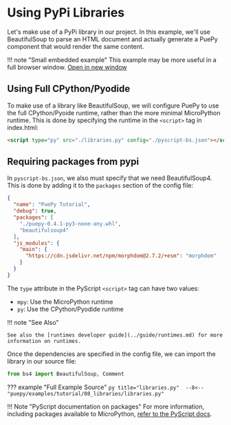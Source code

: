 # Using PyPi Libraries

Let's make use of a PyPi library in our project. In this example, we'll use BeautifulSoup to parse an HTML document and actually generate a PuePy component that would render the same content.

<puepy src="https://kkinder.pyscriptapps.com/puepy-tutorial/latest/tutorial/08_libraries/index.html" edit="https://pyscript.com/@kkinder/puepy-tutorial/latest" height="40em"/>

!!! note "Small embedded example"
    This example may be more useful in a full browser window. [Open in new window](https://kkinder.pyscriptapps.com/puepy-tutorial/latest/tutorial/08_libraries/index.html)

## Using Full CPython/Pyodide

To make use of a library like BeautifulSoup, we will configure PuePy to use the full CPython/Pyoide runtime, rather than the more minimal MicroPython runtime. This is done by specifying the runtime in the `<script>` tag in index.html:

```html
<script type="py" src="./libraries.py" config="./pyscript-bs.json"></script>
```

## Requiring packages from pypi

In `pyscript-bs.json`, we also must specify that we need BeautifulSoup4. This is done by adding it to the `packages` section of the config file:

```json title="pyscript-bs.json" hl_lines="6"
{
  "name": "PuePy Tutorial",
  "debug": true,
  "packages": [
    "./puepy-0.4.1-py3-none-any.whl",
    "beautifulsoup4"
  ],
  "js_modules": {
    "main": {
      "https://cdn.jsdelivr.net/npm/morphdom@2.7.2/+esm": "morphdom"
    }
  }
}
```

The `type` attribute in the PyScript `<script>` tag can have two values:

- `mpy`: Use the MicroPython runtime
- `py`: Use the CPython/Pyodide runtime

!!! note "See Also"

    See also the [runtimes developer guide](../guide/runtimes.md) for more information on runtimes.

Once the dependencies are specified in the config file, we can import the library in our source file:

``` python
from bs4 import BeautifulSoup, Comment
```

??? example "Full Example Source"
    ``` py title="libraries.py" 
    --8<-- "puepy/examples/tutorial/08_libraries/libraries.py"
    ```

!!! Note "PyScript documentation on packages"
    For more information, including packages available to 
    MicroPython, [refer to the PyScript docs](https://docs.pyscript.net/2024.8.2/user-guide/configuration/#packages).